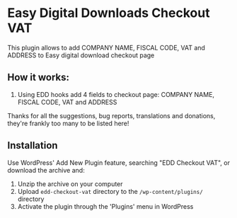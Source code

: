 # Easy Digital Downloads Checkout VAT

This plugin allows to add COMPANY NAME, FISCAL CODE, VAT and ADDRESS to Easy digital download checkout page

## How it works:

1. Using EDD hooks add 4 fields to checkout page: COMPANY NAME, FISCAL CODE, VAT and ADDRESS

Thanks for all the suggestions, bug reports, translations and donations, they're frankly too many to be listed here!

## Installation 

Use WordPress' Add New Plugin feature, searching "EDD Checkout VAT", or download the archive and:

1. Unzip the archive on your computer  
2. Upload `edd-checkout-vat` directory to the `/wp-content/plugins/` directory
3. Activate the plugin through the 'Plugins' menu in WordPress